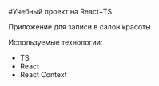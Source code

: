 #Учебный проект на React+TS

Приложение для записи в салон красоты

Используемые технологии:

- TS
- React
- React Context
